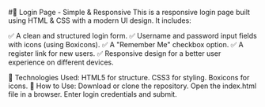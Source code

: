 #🔐 Login Page - Simple & Responsive
This is a responsive login page built using HTML & CSS with a modern UI design. It includes:

✅ A clean and structured login form.
✅ Username and password input fields with icons (using Boxicons).
✅ A "Remember Me" checkbox option.
✅ A register link for new users.
✅ Responsive design for a better user experience on different devices.

📌 Technologies Used:
HTML5 for structure.
CSS3 for styling.
Boxicons for icons.
🚀 How to Use:
Download or clone the repository.
Open the index.html file in a browser.
Enter login credentials and submit.
